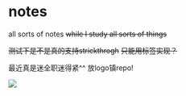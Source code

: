 notes
=====

all sorts of notes ~~while I study all sorts of things~~

~~测试下是不是真的支持strickthrogh~~
<del>只能用标签实现？</del>



最近真是迷全职迷得紧^^ 放logo镇repo!

![](https://sites.google.com/site/chengmuaksherlock/files/QQ%E5%9B%BE%E7%89%8720140325120036.jpg?attredirects=0)


